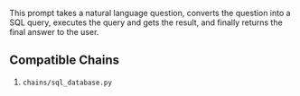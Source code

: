 This prompt takes a natural language question, converts the question into a SQL query, executes the query and gets the result, and finally returns the final answer to the user.


## Compatible Chains

1. `chains/sql_database.py`